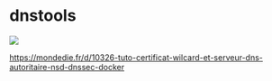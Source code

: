 # dnstools
<a href="https://asciinema.org/a/122RJH5V9fu5nWfYj5SULiXh5" target="_blank"><img src="https://asciinema.org/a/122RJH5V9fu5nWfYj5SULiXh5.png" /></a>


https://mondedie.fr/d/10326-tuto-certificat-wilcard-et-serveur-dns-autoritaire-nsd-dnssec-docker

